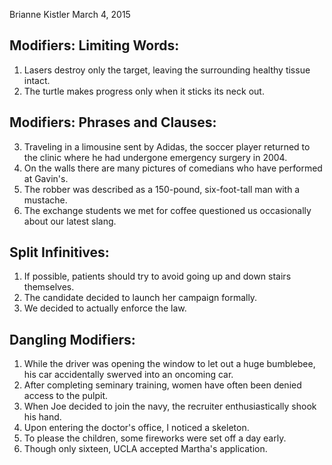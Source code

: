 Brianne Kistler
March 4, 2015

## Modifiers: Limiting Words:

1. Lasers destroy only the target, leaving the surrounding healthy tissue intact.
2. The turtle makes progress only when it sticks its neck out.

## Modifiers: Phrases and Clauses:

3. Traveling in a limousine sent by Adidas, the soccer player returned to the clinic where he had undergone emergency surgery in 2004.
4. On the walls there are many pictures of comedians who have performed at Gavin's.
5. The robber was described as a 150-pound, six-foot-tall man with a mustache.
6. The exchange students we met for coffee questioned us occasionally about our latest slang.

## Split Infinitives:

1. If possible, patients should try to avoid going up and down stairs themselves.
2. The candidate decided to launch her campaign formally.
3. We decided to actually enforce the law.

## Dangling Modifiers:

1. While the driver was opening the window to let out a huge bumblebee, his car accidentally swerved into an oncoming car.
2. After completing seminary training, women have often been denied access to the pulpit.
3. When Joe decided to join the navy, the recruiter enthusiastically shook his hand.
4. Upon entering the doctor's office, I noticed a skeleton.
5. To please the children, some fireworks were set off a day early.
6. Though only sixteen, UCLA accepted Martha's application.